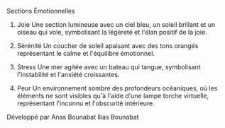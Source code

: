 Sections Émotionnelles
1. Joie
Une section lumineuse avec un ciel bleu, un soleil brillant et un oiseau qui vole, symbolisant la légèreté et l'élan positif de la joie.

2. Sérénité
Un coucher de soleil apaisant avec des tons orangés représentant le calme et l'équilibre émotionnel.

3. Stress
Une mer agitée avec un bateau qui tangue, symbolisant l'instabilité et l'anxiété croissantes.

4. Peur
Un environnement sombre des profondeurs océaniques, où les éléments ne sont visibles qu'à l'aide d'une lampe torche virtuelle, représentant l'inconnu et l'obscurité intérieure.

Développé par
Anas  Bounabat
Ilias Bounabat
